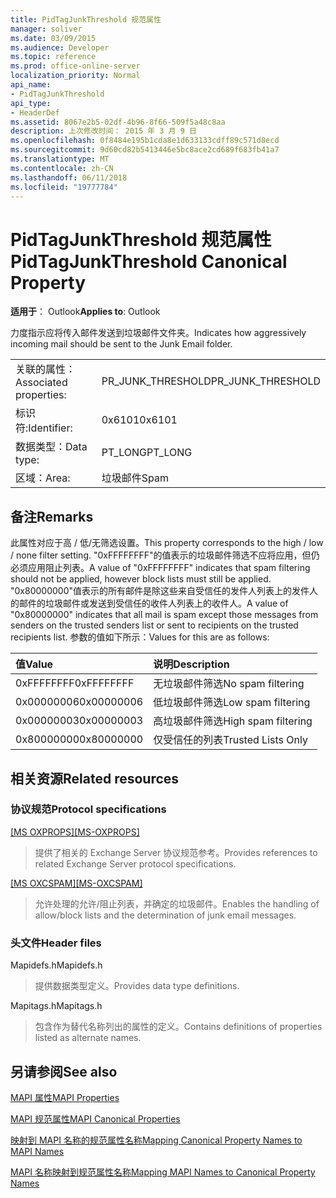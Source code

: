 ```yaml
---
title: PidTagJunkThreshold 规范属性
manager: soliver
ms.date: 03/09/2015
ms.audience: Developer
ms.topic: reference
ms.prod: office-online-server
localization_priority: Normal
api_name:
- PidTagJunkThreshold
api_type:
- HeaderDef
ms.assetid: 8067e2b5-02df-4b96-8f66-509f5a48c8aa
description: 上次修改时间： 2015 年 3 月 9 日
ms.openlocfilehash: 0f8484e195b1cda8e1d633133cdff89c571d8ecd
ms.sourcegitcommit: 9d60cd82b5413446e5bc8ace2cd689f683fb41a7
ms.translationtype: MT
ms.contentlocale: zh-CN
ms.lasthandoff: 06/11/2018
ms.locfileid: "19777784"
---
```

# <a name="pidtagjunkthreshold-canonical-property"></a><span data-ttu-id="5af73-103">PidTagJunkThreshold 规范属性</span><span class="sxs-lookup"><span data-stu-id="5af73-103">PidTagJunkThreshold Canonical Property</span></span>

  
  
<span data-ttu-id="5af73-104">**适用于**： Outlook</span><span class="sxs-lookup"><span data-stu-id="5af73-104">**Applies to**: Outlook</span></span> 
  
<span data-ttu-id="5af73-105">力度指示应将传入邮件发送到垃圾邮件文件夹。</span><span class="sxs-lookup"><span data-stu-id="5af73-105">Indicates how aggressively incoming mail should be sent to the Junk Email folder.</span></span>
  
|||
|:-----|:-----|
|<span data-ttu-id="5af73-106">关联的属性：</span><span class="sxs-lookup"><span data-stu-id="5af73-106">Associated properties:</span></span>  <br/> |<span data-ttu-id="5af73-107">PR_JUNK_THRESHOLD</span><span class="sxs-lookup"><span data-stu-id="5af73-107">PR_JUNK_THRESHOLD</span></span>  <br/> |
|<span data-ttu-id="5af73-108">标识符:</span><span class="sxs-lookup"><span data-stu-id="5af73-108">Identifier:</span></span>  <br/> |<span data-ttu-id="5af73-109">0x6101</span><span class="sxs-lookup"><span data-stu-id="5af73-109">0x6101</span></span>  <br/> |
|<span data-ttu-id="5af73-110">数据类型：</span><span class="sxs-lookup"><span data-stu-id="5af73-110">Data type:</span></span>  <br/> |<span data-ttu-id="5af73-111">PT_LONG</span><span class="sxs-lookup"><span data-stu-id="5af73-111">PT_LONG</span></span>  <br/> |
|<span data-ttu-id="5af73-112">区域：</span><span class="sxs-lookup"><span data-stu-id="5af73-112">Area:</span></span>  <br/> |<span data-ttu-id="5af73-113">垃圾邮件</span><span class="sxs-lookup"><span data-stu-id="5af73-113">Spam</span></span>  <br/> |
   
## <a name="remarks"></a><span data-ttu-id="5af73-114">备注</span><span class="sxs-lookup"><span data-stu-id="5af73-114">Remarks</span></span>

<span data-ttu-id="5af73-115">此属性对应于高 / 低/无筛选设置。</span><span class="sxs-lookup"><span data-stu-id="5af73-115">This property corresponds to the high / low / none filter setting.</span></span> <span data-ttu-id="5af73-116">"0xFFFFFFFF"的值表示的垃圾邮件筛选不应将应用，但仍必须应用阻止列表。</span><span class="sxs-lookup"><span data-stu-id="5af73-116">A value of "0xFFFFFFFF" indicates that spam filtering should not be applied, however block lists must still be applied.</span></span> <span data-ttu-id="5af73-117">"0x80000000"值表示的所有邮件是除这些来自受信任的发件人列表上的发件人的邮件的垃圾邮件或发送到受信任的收件人列表上的收件人。</span><span class="sxs-lookup"><span data-stu-id="5af73-117">A value of "0x80000000" indicates that all mail is spam except those messages from senders on the trusted senders list or sent to recipients on the trusted recipients list.</span></span> <span data-ttu-id="5af73-118">参数的值如下所示：</span><span class="sxs-lookup"><span data-stu-id="5af73-118">Values for this are as follows:</span></span>
  
|<span data-ttu-id="5af73-119">**值**</span><span class="sxs-lookup"><span data-stu-id="5af73-119">**Value**</span></span>|<span data-ttu-id="5af73-120">**说明**</span><span class="sxs-lookup"><span data-stu-id="5af73-120">**Description**</span></span>|
|:-----|:-----|
|<span data-ttu-id="5af73-121">0xFFFFFFFF</span><span class="sxs-lookup"><span data-stu-id="5af73-121">0xFFFFFFFF</span></span>  <br/> |<span data-ttu-id="5af73-122">无垃圾邮件筛选</span><span class="sxs-lookup"><span data-stu-id="5af73-122">No spam filtering</span></span>  <br/> |
|<span data-ttu-id="5af73-123">0x00000006</span><span class="sxs-lookup"><span data-stu-id="5af73-123">0x00000006</span></span>  <br/> |<span data-ttu-id="5af73-124">低垃圾邮件筛选</span><span class="sxs-lookup"><span data-stu-id="5af73-124">Low spam filtering</span></span>  <br/> |
|<span data-ttu-id="5af73-125">0x00000003</span><span class="sxs-lookup"><span data-stu-id="5af73-125">0x00000003</span></span>  <br/> |<span data-ttu-id="5af73-126">高垃圾邮件筛选</span><span class="sxs-lookup"><span data-stu-id="5af73-126">High spam filtering</span></span>  <br/> |
|<span data-ttu-id="5af73-127">0x80000000</span><span class="sxs-lookup"><span data-stu-id="5af73-127">0x80000000</span></span>  <br/> |<span data-ttu-id="5af73-128">仅受信任的列表</span><span class="sxs-lookup"><span data-stu-id="5af73-128">Trusted Lists Only</span></span>  <br/> |
   
## <a name="related-resources"></a><span data-ttu-id="5af73-129">相关资源</span><span class="sxs-lookup"><span data-stu-id="5af73-129">Related resources</span></span>

### <a name="protocol-specifications"></a><span data-ttu-id="5af73-130">协议规范</span><span class="sxs-lookup"><span data-stu-id="5af73-130">Protocol specifications</span></span>

<span data-ttu-id="5af73-131">[[MS OXPROPS]](http://msdn.microsoft.com/library/f6ab1613-aefe-447d-a49c-18217230b148%28Office.15%29.aspx)</span><span class="sxs-lookup"><span data-stu-id="5af73-131">[[MS-OXPROPS]](http://msdn.microsoft.com/library/f6ab1613-aefe-447d-a49c-18217230b148%28Office.15%29.aspx)</span></span>
  
> <span data-ttu-id="5af73-132">提供了相关的 Exchange Server 协议规范参考。</span><span class="sxs-lookup"><span data-stu-id="5af73-132">Provides references to related Exchange Server protocol specifications.</span></span>
    
<span data-ttu-id="5af73-133">[[MS OXCSPAM]](http://msdn.microsoft.com/library/522f8587-4aed-4cd6-831b-40bd87862189%28Office.15%29.aspx)</span><span class="sxs-lookup"><span data-stu-id="5af73-133">[[MS-OXCSPAM]](http://msdn.microsoft.com/library/522f8587-4aed-4cd6-831b-40bd87862189%28Office.15%29.aspx)</span></span>
  
> <span data-ttu-id="5af73-134">允许处理的允许/阻止列表，并确定的垃圾邮件。</span><span class="sxs-lookup"><span data-stu-id="5af73-134">Enables the handling of allow/block lists and the determination of junk email messages.</span></span>
    
### <a name="header-files"></a><span data-ttu-id="5af73-135">头文件</span><span class="sxs-lookup"><span data-stu-id="5af73-135">Header files</span></span>

<span data-ttu-id="5af73-136">Mapidefs.h</span><span class="sxs-lookup"><span data-stu-id="5af73-136">Mapidefs.h</span></span>
  
> <span data-ttu-id="5af73-137">提供数据类型定义。</span><span class="sxs-lookup"><span data-stu-id="5af73-137">Provides data type definitions.</span></span>
    
<span data-ttu-id="5af73-138">Mapitags.h</span><span class="sxs-lookup"><span data-stu-id="5af73-138">Mapitags.h</span></span>
  
> <span data-ttu-id="5af73-139">包含作为替代名称列出的属性的定义。</span><span class="sxs-lookup"><span data-stu-id="5af73-139">Contains definitions of properties listed as alternate names.</span></span>
    
## <a name="see-also"></a><span data-ttu-id="5af73-140">另请参阅</span><span class="sxs-lookup"><span data-stu-id="5af73-140">See also</span></span>



[<span data-ttu-id="5af73-141">MAPI 属性</span><span class="sxs-lookup"><span data-stu-id="5af73-141">MAPI Properties</span></span>](mapi-properties.md)
  
[<span data-ttu-id="5af73-142">MAPI 规范属性</span><span class="sxs-lookup"><span data-stu-id="5af73-142">MAPI Canonical Properties</span></span>](mapi-canonical-properties.md)
  
[<span data-ttu-id="5af73-143">映射到 MAPI 名称的规范属性名称</span><span class="sxs-lookup"><span data-stu-id="5af73-143">Mapping Canonical Property Names to MAPI Names</span></span>](mapping-canonical-property-names-to-mapi-names.md)
  
[<span data-ttu-id="5af73-144">MAPI 名称映射到规范属性名称</span><span class="sxs-lookup"><span data-stu-id="5af73-144">Mapping MAPI Names to Canonical Property Names</span></span>](mapping-mapi-names-to-canonical-property-names.md)

